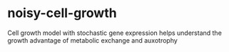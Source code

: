 # noisy-cell-growth
Cell growth model with stochastic gene expression helps understand the growth advantage of metabolic exchange and auxotrophy
